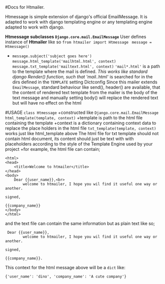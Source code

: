 #Docs for Htmailer.

Htmessage is simple extension of django's official EmailMessage.
It is adapted to work with django templating engine or any templating engine adapted to work with django. 

**Htmessage subclasses `Django.core.mail.EmailMessage`**
User defines instance of **Htmailer** like so
	`from htmailer import Htmessage ` 
	`message = Htmessage()`

*	`message.subject('subject goes here')`
	`message.html_template('mailhtml.html', context)`
	`message.txt_template('mailtext.html', context)` 
`'mail*.html'` is a path to the template where the mail is defined.
*This works like standard django Render() function, such that 'mail.*.html' is searched for in the dirs 
defined in the `TEMPLATE` setting Dictconfig
Since this mailer extends `EmailMessage`, standard behaviour like send(), header() are available, 
that the content of rendered text template from the mailer is the body of the text message and manually setting body()
will replace the rendered text but will have no effect on the html

#USAGE
`class Htmessage`
+constructed like `Django.core.mail.EmailMessage`
	`html_template(template, context)`
+template is path to the html file containing the template
+context is a dictionary containing context data to replace the place holders in the html file
	`txt_template(template, context)` 
works just like html_template above
The html file for txt template should not contain html document, its content should just be text with
with placeholders according to the style of the Template Engine used by your project
+for example, the html file can contain;

	<html>
	<head>
		<title>Welcome to htmailer</title>
	</head>
	<body>
		Dear {{user_name}},<br>
			welcome to htmailer, I hope you wil find it useful one way or another.
																		signed,
																		{{company_name}}
	</body>
	</html>
 and the text file can contain the same information but as plain text like so;

	 Dear {{user_name}},
			welcome to htmailer, I hope you wil find it useful one way or another.
																		signed,
																		{{company_name}}.

This context for the html message above will be a `dict` like:

	{'user_name': 'dino', 'company_name': 'A cute company'}

